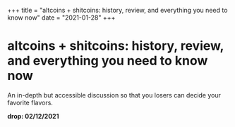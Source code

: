 +++
title = "altcoins + shitcoins: history, review, and everything you need to know now"
date = "2021-01-28"
+++



# altcoins + shitcoins: history, review, and everything you need to know now

An in-depth but accessible discussion so that you losers can decide your favorite flavors.

**drop: 02/12/2021**